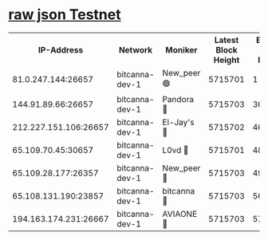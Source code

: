[raw json Testnet](https://rpc-check.bcat.stavr.tech/bcat/rpc-bcat-result.json)
=


<table><tr><th>IP-Address</th><th>Network</th><th>Moniker</th><th>Latest Block Height</th><th>Earliest Block Height</th><th>Catching Up</th><th>Tx Index</th><th>Voting Power</th><th>Scan Time</th></tr><tr><td>81.0.247.144:26657</td><td>bitcanna-dev-1</td><td>New_peer 🟢</td><td>5715701</td><td>1</td><td>False</td><td>on</td><td>0</td><td>2023-12-28T12:40:59.820886224UTC</td></tr><tr><td>144.91.89.66:26657</td><td>bitcanna-dev-1</td><td>Pandora 🔴</td><td>5715703</td><td>3675711</td><td>False</td><td>on</td><td>2096387</td><td>2023-12-28T12:41:09.605478196UTC</td></tr><tr><td>212.227.151.106:26657</td><td>bitcanna-dev-1</td><td>El-Jay's 🔴</td><td>5715702</td><td>4670391</td><td>False</td><td>on</td><td>2218164</td><td>2023-12-28T12:41:06.548800043UTC</td></tr><tr><td>65.109.70.45:30657</td><td>bitcanna-dev-1</td><td>L0vd 🔴</td><td>5715701</td><td>4828155</td><td>False</td><td>on</td><td>7920</td><td>2023-12-28T12:41:00.166320175UTC</td></tr><tr><td>65.109.28.177:26357</td><td>bitcanna-dev-1</td><td>New_peer 🔴</td><td>5715703</td><td>4952911</td><td>False</td><td>on</td><td>2237067</td><td>2023-12-28T12:41:06.918939179UTC</td></tr><tr><td>65.108.131.190:23857</td><td>bitcanna-dev-1</td><td>bitcanna 🔴</td><td>5715703</td><td>5615703</td><td>False</td><td>off</td><td>82368</td><td>2023-12-28T12:41:07.293778778UTC</td></tr><tr><td>194.163.174.231:26667</td><td>bitcanna-dev-1</td><td>AVIAONE 🔴</td><td>5715703</td><td>5707041</td><td>False</td><td>on</td><td>1949865</td><td>2023-12-28T12:41:12.095509986UTC</td></tr></table>